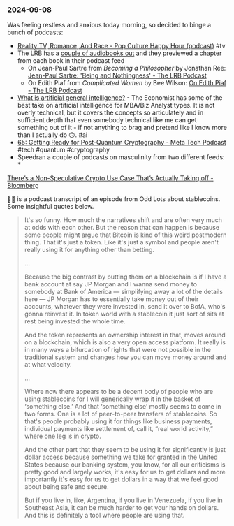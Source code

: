 ### 2024-09-08
Was feeling restless and anxious today morning, so decided to binge a bunch of podcasts:
* [Reality TV, Romance, And Race - Pop Culture Happy Hour (podcast)](https://lnns.co/ELcCsHxki5l) #tv 
* The LRB has a [couple of audiobooks out](https://lrb.supportingcast.fm/audiobooks) and they previewed a chapter from each book in their podcast feed
	* On Jean-Paul Sartre from _Becoming a Philosopher_ by Jonathan Rée: [Jean-Paul Sartre: 'Being and Nothingness' - The LRB Podcast](https://lnns.co/TvkuKJpiWQS)
	* On Edith Piaf from _Complicated Women_ by Bee Wilson: [On Edith Piaf - The LRB Podcast](https://lnns.co/pLa5QXtOwz1)
* [What is artificial general intelligence?](https://www.economist.com/podcasts/2024/09/04/what-is-artificial-general-intelligence) - The Economist has some of the best take on artificial intelligence for MBA/Biz Analyst types. It is not overly technical, but it covers the concepts so articulately and in sufficient depth that even somebody technical like me can get something out of it - if not anything to brag and pretend like I know more than I actually do 🙃. #ai
* [65: Getting Ready for Post-Quantum Cryptography - Meta Tech Podcast](https://lnns.co/0q5aLepRmft) #tech #quantum #cryptography 
* Speedran a couple of podcasts on masculinity from two different feeds:
	* 


[There’s a Non-Speculative Crypto Use Case That’s Actually Taking off - Bloomberg](https://www.bloomberg.com/news/articles/2024-09-06/there-s-a-non-speculative-crypto-use-case-that-s-actually-taking-off?sref=6rqLu4ZS)

☝🏽 is a podcast transcript of an episode from Odd Lots about stablecoins. Some insightful quotes below.

> It's so funny. How much the narratives shift and are often very much at odds with each other. But the reason that can happen is because some people might argue that Bitcoin is kind of this weird postmodern thing. That it's just a token. Like it's just a symbol and people aren't really using it for anything other than betting.
> 
> …
> 
> Because the big contrast by putting them on a blockchain is if I have a bank account at say JP Morgan and I wanna send money to somebody at Bank of America — simplifying away a lot of the details here — JP Morgan has to essentially take money out of their accounts, whatever they were invested in, send it over to BofA, who's gonna reinvest it. In token world with a stablecoin it just sort of sits at rest being invested the whole time.
>
> And the token represents an ownership interest in that, moves around on a blockchain, which is also a very open access platform. It really is in many ways a bifurcation of rights that were not possible in the traditional system and changes how you can move money around and at what velocity.
> 
> …
> 
> Where now there appears to be a decent body of people who are using stablecoins for I will generically wrap it in the basket of ‘something else.’ And that ‘something else’ mostly seems to come in two forms. One is a lot of peer-to-peer transfers of stablecoins. So that's people probably using it for things like business payments, individual payments like settlement of, call it, “real world activity,” where one leg is in crypto.
>
> And the other part that they seem to be using it for significantly is just dollar access because something we take for granted in the United States because our banking system, you know, for all our criticisms is pretty good and largely works, it's easy for us to get dollars and more importantly it's easy for us to get dollars in a way that we feel good about being safe and secure.
> 
> But if you live in, like, Argentina, if you live in Venezuela, if you live in Southeast Asia, it can be much harder to get your hands on dollars. And this is definitely a tool where people are using that.

